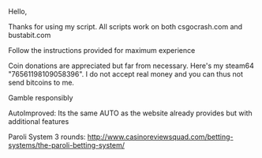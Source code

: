 Hello,

Thanks for using my script. All scripts work on both csgocrash.com and bustabit.com

Follow the instructions provided for maximum experience

Coin donations are appreciated but far from necessary. Here's my steam64 "76561198109058396".
I do not accept real money and you can thus not send bitcoins to me.

Gamble responsibly

AutoImproved:
  Its the same AUTO as the website already provides but with additional features

Paroli System 3 rounds:
  http://www.casinoreviewsquad.com/betting-systems/the-paroli-betting-system/
